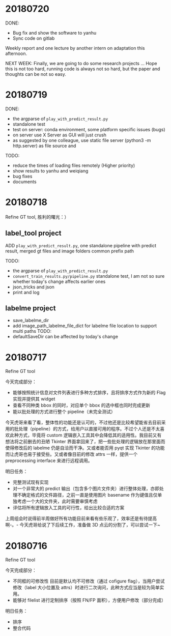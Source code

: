 # 20180720

DONE:
* Bug fix and show the software to yanhu
* Sync code on gitlab

Weekly report and one lecture by another intern on adaptation this afternoon.

NEXT WEEK:
Finally, we are going to do some research projects ... Hope this is not too hard, running code is always not so hard, but the paper and thoughts can be not so easy.


# 20180719

DONE:
* the argparse of `play_with_predict_result.py`
* standalone test
* test on server: conda environment, some platform specific issues (bugs)
* on server use X Server as GUI will just crush
* as suggested by one colleague, use static file server (python3 -m http.server) as file source and


TODO:
* reduce the times of loading files remotely (Higher priority)
* show results to yanhu and weiqiang
* bug fixes
* documents

# 20180718

Refine GT tool, 胜利的曙光：）

## label_tool project

ADD `play_with_predict_result.py`, one standalone pipeline with predict result, merged gt files and image folders common prefix path

TODO:
* the argparse of `play_with_predict_result.py`
* `convert_train_results.py/pipeline.py` standalone test, I am not so sure whether today's change affects earlier ones
* json_tricks and json
* print and log

## labelme project

* save_labelme_dir
* add image_path_labelme_file_dict for labelme file location to support multi paths
TODO:
* defaultSaveDir can be affected by today's change




# 20180717

Refine GT tool

今天完成部分：

* 能够按照统计信息对文件列表进行多种方式排序，且将排序方式作为新的 Flag 实现并提供其 widget
* 查看不同种类 bbox 的同时，对应单个 bbox 的选中框也同时完成更新
* 能以批处理的方式进行整个 pipeline（未完全测试）

今天虎哥来看了看，整体性的功能还是认可的，不过他还是比较希望能省去目前采用的批处理（pipeline）的方式，给用户以直接可用的程序。不过个人还是不太喜欢此种方式，毕竟将 custom 逻辑嵌入工具其中会降低其的适用性。我目前又有想法将之前删去的丑陋 Tkinter 界面拿回来了，把一些批处理的逻辑放在那里面而使得修改后的 labelme 仍是自洽而干净。又或者能否用 pyqt 实现 Tkinter 的功能而让虎哥也易于接受些。又或者像目前的修改 attrs 一样，提供一个 preprocessing interface 来进行远程调用。

明日任务：
* 完整测试现有实现
* 对一个非常大的 predict 输出（包含多个图片文件夹）进行整体处理，亦即处理不确定格式的文件路径，之前一直是使用图片 basename 作为键值且仅单独考虑一个大的文件夹，此时需要审慎考虑
* 评估将所有逻辑放入工具的可行性，给出比较合适的方案

上周组会时说得前半周做好所有功能目前来看有些乐观了，效率还是有待提高啊-。-
今天虎哥给说了下后续工作，准备做 3D 点云的分割了，可以尝试一下~

# 20180716

Refine GT tool

今天完成部分：

* 不同框的可修改性
目前是默认均不可修改（通过 cofigure flag），当用户尝试修改（label 大小位置及 attrs）时进行二次询问，此种方式应当是较为简单实用。
* 能够对 filelist 进行定制排序（按照 FN/FP 面积），方便用户修改（部分完成）

明日任务：
* 排序
* 整合代码